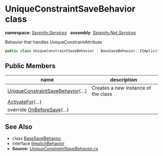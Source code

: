 # UniqueConstraintSaveBehavior class
**namespace:** *[Serenity.Services](../README.md#serenity.services-namespace)*   **assembly**: *[Serenity.Net.Services](../README.md)*

Behavior that handles UniqueConstraintAttribute

```csharp
public class UniqueConstraintSaveBehavior : BaseSaveBehavior, IImplicitBehavior
```

## Public Members

| name | description |
| --- | --- |
| [UniqueConstraintSaveBehavior](UniqueConstraintSaveBehavior/UniqueConstraintSaveBehavior.md)(…) | Creates a new instance of the class |
| [ActivateFor](UniqueConstraintSaveBehavior/ActivateFor.md)(…) |  |
| override [OnBeforeSave](UniqueConstraintSaveBehavior/OnBeforeSave.md)(…) |  |

## See Also

* class [BaseSaveBehavior](BaseSaveBehavior.md)
* interface [IImplicitBehavior](IImplicitBehavior.md)
* **Source:** *[UniqueConstraintSaveBehavior.cs](https://github.com/serenity-is/Serenity/blob/master/src/Serenity.Net.Services/RequestHandlers/IntegratedFeatures/UniqueConstraints/UniqueConstraintSaveBehavior.cs)*
